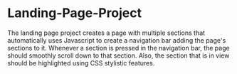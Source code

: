 # Landing-Page-Project
The landing page project creates a page with multiple sections that automatically uses Javascript to create a navigation bar adding the page's sections to it. Whenever a section is pressed in the navigation bar, the page should smoothly scroll down to that section. Also, the section that is in view should be highlighted using CSS stylistic features.
